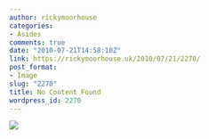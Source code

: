 ```yaml
---
author: rickymoorhouse
categories:
- Asides
comments: true
date: "2010-07-21T14:58:10Z"
link: https://rickymoorhouse.uk/2010/07/21/2270/
post_format:
- Image
slug: "2270"
title: No Content Found
wordpress_id: 2270
---
```


![](http://rickymoorhouse.files.wordpress.com/2010/07/snip-popup.png)
